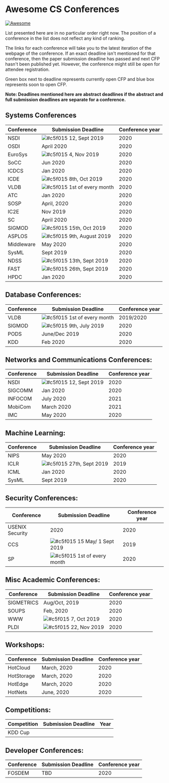Awesome CS Conferences
=============================

[![Awesome](https://awesome.re/badge.svg)](https://awesome.re)

List presented here are in no particular order right now.
The position of a conference in the list does not reflect any kind of ranking.

The links for each conference will take you to the latest iteration of the webpage of the conference. If an exact deadline isn't mentioned for that conference, then the paper submission deadline has passed and next CFP hasn't been published yet. However, the conference might still be open for attendee registration.

Green box next to deadline represents currently open CFP and blue box represents soon to open CFP.

**Note: Deadlines mentioned here are abstract deadlines if the abstract and full submission deadlines are separate for a conference.**

Systems Conferences
---------------
| Conference| Submission Deadline | Conference year|
|-----------|-------------------------------|------|
|NSDI|![#c5f015](https://placehold.it/15/c5f015/000000?text=+) 12, Sept 2019|2020|
|OSDI|April 2020|2020|
|EuroSys|![#c5f015](https://placehold.it/15/c5f015/000000?text=+) 4, Nov 2019|2020|
|SoCC|Jun 2020|2020|
|ICDCS|Jan 2020|2020|
|ICDE|![#c5f015](https://placehold.it/15/c5f015/000000?text=+) 8th, Oct 2019|2020|
|VLDB|![#c5f015](https://placehold.it/15/c5f015/000000?text=+) 1st of every month|2020|
|ATC|Jan 2020|2020|
|SOSP|April, 2020|2020|
|IC2E|Nov 2019|2020|
|SC|April 2020|2020|
|SIGMOD|![#c5f015](https://placehold.it/15/c5f015/000000?text=+) 15th, Oct 2019|2020|
|ASPLOS|![#c5f015](https://placehold.it/15/c5f015/000000?text=+) 9th, August 2019|2020|
|Middleware|May 2020|2020|
|SysML|Sept 2019|2020|
|NDSS|![#c5f015](https://placehold.it/15/c5f015/000000?text=+) 13th, Sept 2019|2020|
|FAST|![#c5f015](https://placehold.it/15/c5f015/000000?text=+) 26th, Sept 2019|2020|
|HPDC|Jan 2020|2020|

Database Conferences:
---------------------
| Conference| Submission Deadline | Conference year|
|-----------|-------------------------------|------|
|VLDB|![#c5f015](https://placehold.it/15/c5f015/000000?text=+) 1st of every month|2019/2020|
|SIGMOD|![#c5f015](https://placehold.it/15/c5f015/000000?text=+) 9th, July 2019|2020|
|PODS|June/Dec 2019|2020|
|KDD|Feb 2020|2020|

Networks and Communications Conferences:
---------------------
| Conference| Submission Deadline | Conference year|
|-----------|-------------------------------|------|
|NSDI|![#c5f015](https://placehold.it/15/c5f015/000000?text=+) 12, Sept 2019|2020|
|SIGCOMM|Jan 2020|2020|
|INFOCOM|July 2020|2021|
|MobiCom|March 2020|2021|
|IMC|May 2020|2020|


Machine Learning:
----------------
| Conference| Submission Deadline | Conference year|
|-----------|-------------------------------|------|
|NIPS|May 2020|2020|
|ICLR|![#c5f015](https://placehold.it/15/c5f015/000000?text=+) 27th, Sept 2019|2019|
|ICML|Jan 2020|2020|
|SysML|Sept 2019|2020|

Security Conferences:
---------------------
| Conference| Submission Deadline | Conference year|
|-----------|-------------------------------|------|
|USENIX Security| 2020 |2020|
|CCS|![#c5f015](https://placehold.it/15/c5f015/000000?text=+) 15 May/ 1 Sept 2019|2019|
|SP|![#c5f015](https://placehold.it/15/c5f015/000000?text=+) 1st of every month|2020|

Misc Academic Conferences:
----------
| Conference| Submission Deadline | Conference year|
|-----------|-------------------------------|------|
|SIGMETRICS|Aug/Oct, 2019|2020|
|SOUPS| Feb, 2020|2020|
|WWW|![#c5f015](https://placehold.it/15/c5f015/000000?text=+) 7, Oct 2019|2020|
|PLDI|![#c5f015](https://placehold.it/15/c5f015/000000?text=+) 22, Nov 2019|2020|

Workshops:
----------
| Conference| Submission Deadline | Conference year|
|-----------|-------------------------------|------|
|HotCloud|March, 2020|2020|
|HotStorage|March, 2020|2020|
|HotEdge|March, 2020|2020|
|HotNets|June, 2020|2020|

Competitions:
-------------
| Competition | Submission Deadline | Year|
|-----------|-------------------------------|------|
|KDD Cup|||

Developer Conferences:
---------------------
| Conference| Submission Deadline | Conference year|
|-----------|-------------------------------|------|
|FOSDEM|TBD|2020|
